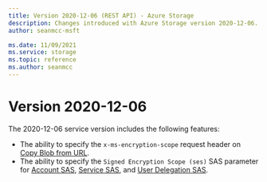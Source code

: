 ```yaml
---
title: Version 2020-12-06 (REST API) - Azure Storage
description: Changes introduced with Azure Storage version 2020-12-06.
author: seanmcc-msft

ms.date: 11/09/2021
ms.service: storage
ms.topic: reference
ms.author: seanmcc
---
```


# Version 2020-12-06

The 2020-12-06 service version includes the following features:

- The ability to specify the `x-ms-encryption-scope` request header on [Copy Blob from URL](copy-blob-from-url.md).
- The ability to specify the `Signed Encryption Scope (ses)` SAS parameter for [Account SAS](create-account-sas.md), [Service SAS](create-service-sas.md), and [User Delegation SAS](create-user-delegation-sas.md).